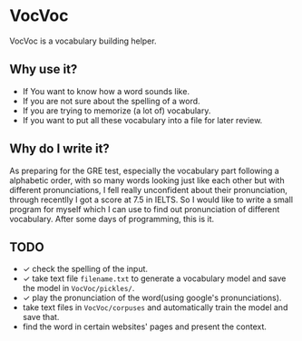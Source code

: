 VocVoc
======

VocVoc is a vocabulary building helper.

Why use it?
----------------

+ If You want to know how a word sounds like.
+ If you are not sure about the spelling of a word.
+ If you are trying to memorize (a lot of) vocabulary.
+ If you want to put all these vocabulary into a file for later review.

Why do I write it?
--------------

As preparing for the GRE test, especially the vocabulary part following a alphabetic order, with so many words looking just like each other but with different pronunciations, I fell really unconfident about their pronunciation, through recentlly I got a score at 7.5 in IELTS. So I would like to write a small program for myself which I can use to find out pronunciation of different vocabulary. After some days of programming, this is it.

TODO
----
* ✓ check the spelling of the input.
* ✓ take text file `filename.txt` to generate a vocabulary model and save the model in `VocVoc/pickles/`.
* ✓ play the pronunciation of the word(using google's pronunciations).
*   take text files in `VocVoc/corpuses` and automatically train the model and save that.
*   find the word in certain websites' pages and present the context.

